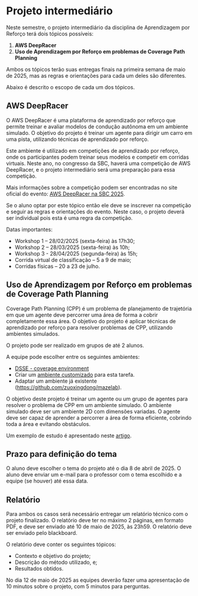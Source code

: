 # Projeto intermediário

Neste semestre, o projeto intermediário da disciplina de Aprendizagem por Reforço terá dois tópicos possíveis:

1. **AWS DeepRacer**
2. **Uso de Aprendizagem por Reforço em problemas de Coverage Path Planning**

Ambos os tópicos terão suas entregas finais na primeira semana de maio de 2025, mas as regras e orientações para cada um deles são diferentes.

Abaixo é descrito o escopo de cada um dos tópicos.

## AWS DeepRacer

O AWS DeepRacer é uma plataforma de aprendizado por reforço que permite treinar e avaliar modelos de condução autônoma em um ambiente simulado. O objetivo do projeto é treinar um agente para dirigir um carro em uma pista, utilizando técnicas de aprendizado por reforço.

Este ambiente é utilizado em competições de aprendizado por reforço, onde os participantes podem treinar seus modelos e competir em corridas virtuais. Neste ano, no congresso da SBC, haverá uma competição de AWS DeepRacer, e o projeto intermediário será uma preparação para essa competição.

Mais informações sobre a competição podem ser encontradas no site oficial do evento: [AWS DeepRacer na SBC 2025](https://csbc.sbc.org.br/2025/aws-deepracer). 

Se o aluno optar por este tópico então ele deve se inscrever na competição e seguir as regras e orientações do evento. Neste caso, o projeto deverá ser individual pois esta é uma regra da competição.

Datas importantes:

* Workshop 1 – 28/02/2025 (sexta-feira) às 17h30;
* Workshop 2 – 28/03/2025 (sexta-feira) às 10h;
* Workshop 3 - 28/04/2025 (segunda-feira) às 15h;
* Corrida virtual de classificação – 5 a 9 de maio;
* Corridas físicas – 20 a 23 de julho.

## Uso de Aprendizagem por Reforço em problemas de Coverage Path Planning

Coverage Path Planning (CPP) é um problema de planejamento de trajetória em que um agente deve percorrer uma área de forma a cobrir completamente essa área. O objetivo do projeto é aplicar técnicas de aprendizado por reforço para resolver problemas de CPP, utilizando ambientes simulados.

O projeto pode ser realizado em grupos de até 2 alunos.

A equipe pode escolher entre os seguintes ambientes:

* [DSSE - coverage environment](https://pfeinsper.github.io/drone-swarm-search/Documentation/docsCoverage.html#about)
* Criar um [ambiente customizado](https://gymnasium.farama.org/introduction/create_custom_env/) para esta tarefa.
* Adaptar um ambiente já existente (https://github.com/zuoxingdong/mazelab).

O objetivo deste projeto é treinar um agente ou um grupo de agentes para resolver o problema de CPP em um ambiente simulado. O ambiente simulado deve ser um ambiente 2D com dimensões variadas. O agente deve ser capaz de aprender a percorrer a área de forma eficiente, cobrindo toda a área e evitando obstáculos.

Um exemplo de estudo é apresentado neste [artigo](./referencias/FUSION2025_anotado.pdf). 

## Prazo para definição do tema

O aluno deve escolher o tema do projeto até o dia 8 de abril de 2025. O aluno deve enviar um e-mail para o professor com o tema escolhido e a equipe (se houver) até essa data.

## Relatório

Para ambos os casos será necessário entregar um relatório técnico com o projeto finalizado. O relatório deve ter no máximo 2 páginas, em formato PDF, e deve ser enviado até 10 de maio de 2025, às 23h59. O relatório deve ser enviado pelo blackboard.

O relatório deve conter os seguintes tópicos:

* Contexto e objetivo do projeto;
* Descrição do método utilizado, e;
* Resultados obtidos.

No dia 12 de maio de 2025 as equipes deverão fazer uma apresentação de 10 minutos sobre o projeto, com 5 minutos para perguntas. 

